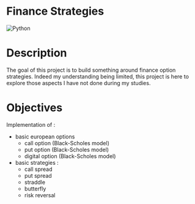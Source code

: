 # Finance Strategies
![Python](https://img.shields.io/badge/-Python-E15622?style=for-the-badge&logo=Python&logoColor=white)

# Description
The goal of this project is to build something around finance option strategies. Indeed my understanding being limited, this project is here to explore those aspects I have not done during my studies.

# Objectives 
Implementation of : 
- basic european options 
  - call option (Black-Scholes model)
  - put option (Black-Scholes model)
  - digital option (Black-Scholes model)
- basic strategies :
  - call spread
  - put spread
  - straddle
  - butterfly
  - risk reversal
<br/>